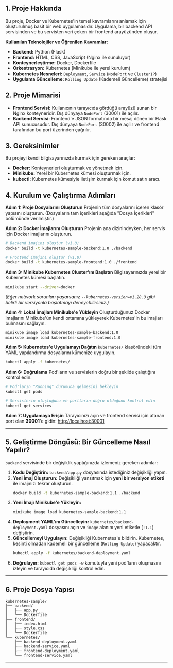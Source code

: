 ## 1\. Proje Hakkında

Bu proje, Docker ve Kubernetes'in temel kavramlarını anlamak için oluşturulmuş basit bir web uygulamasıdır. Uygulama, bir backend API servisinden ve bu servisten veri çeken bir frontend arayüzünden oluşur.

**Kullanılan Teknolojiler ve Öğrenilen Kavramlar:**

  * **Backend:** Python (Flask)
  * **Frontend:** HTML, CSS, JavaScript (Nginx ile sunuluyor)
  * **Konteynerleştirme:** Docker, Dockerfile
  * **Orkestrasyon:** Kubernetes (Minikube ile yerel kurulum)
  * **Kubernetes Nesneleri:** `Deployment`, `Service` (`NodePort` ve `ClusterIP`)
  * **Uygulama Güncelleme:** `Rolling Update` (Kademeli Güncelleme) stratejisi

## 2\. Proje Mimarisi

  * **Frontend Servisi:** Kullanıcının tarayıcıda gördüğü arayüzü sunan bir Nginx konteyneridir. Dış dünyaya `NodePort` (30001) ile açılır.
  * **Backend Servisi:** Frontend'e JSON formatında bir mesaj dönen bir Flask API sunucusudur. Dış dünyaya `NodePort` (30002) ile açılır ve frontend tarafından bu port üzerinden çağrılır.

## 3\. Gereksinimler

Bu projeyi kendi bilgisayarınızda kurmak için gereken araçlar:

  * **Docker:** Konteynerleri oluşturmak ve yönetmek için.
  * **Minikube:** Yerel bir Kubernetes kümesi oluşturmak için.
  * **kubectl:** Kubernetes kümesiyle iletişim kurmak için komut satırı aracı.

## 4\. Kurulum ve Çalıştırma Adımları

**Adım 1: Proje Dosyalarını Oluşturun**
Projenin tüm dosyalarını içeren klasör yapısını oluşturun. (Dosyaların tam içerikleri aşağıda "Dosya İçerikleri" bölümünde verilmiştir.)

**Adım 2: Docker İmajlarını Oluşturun**
Projenin ana dizinindeyken, her servis için Docker imajlarını oluşturun.

```bash
# Backend imajını oluştur (v1.0)
docker build -t kubernetes-sample-backend:1.0 ./backend

# Frontend imajını oluştur (v1.0)
docker build -t kubernetes-sample-frontend:1.0 ./frontend
```

**Adım 3: Minikube Kubernetes Cluster'ını Başlatın**
Bilgisayarınızda yerel bir Kubernetes kümesi başlatın.

```bash
minikube start --driver=docker
```

*(Eğer network sorunları yaşarsanız `--kubernetes-version=v1.28.3` gibi belirli bir versiyonla başlatmayı deneyebilirsiniz.)*

**Adım 4: Lokal İmajları Minikube'e Yükleyin**
Oluşturduğunuz Docker imajlarını Minikube'ün kendi ortamına yükleyerek Kubernetes'in bu imajları bulmasını sağlayın.

```bash
minikube image load kubernetes-sample-backend:1.0
minikube image load kubernetes-sample-frontend:1.0
```

**Adım 5: Kubernetes'e Uygulamayı Dağıtın**
`kubernetes/` klasöründeki tüm YAML yapılandırma dosyalarını kümenize uygulayın.

```bash
kubectl apply -f kubernetes/
```

**Adım 6: Doğrulama**
Pod'ların ve servislerin doğru bir şekilde çalıştığını kontrol edin.

```bash
# Pod'ların "Running" durumuna gelmesini bekleyin
kubectl get pods

# Servislerin oluştuğunu ve portların doğru olduğunu kontrol edin
kubectl get services
```

**Adım 7: Uygulamaya Erişin**
Tarayıcınızı açın ve frontend servisi için atanan port olan **30001**'e gidin:
[http://localhost:30001](https://www.google.com/search?q=http://localhost:30001)

-----

## 5\. Geliştirme Döngüsü: Bir Güncelleme Nasıl Yapılır?

`backend` servisinde bir değişiklik yaptığınızda izlemeniz gereken adımlar:

1.  **Kodu Değiştirin:** `backend/app.py` dosyasında istediğiniz değişikliği yapın.
2.  **Yeni İmaj Oluşturun:** Değişikliği yansıtmak için **yeni bir versiyon etiketi** ile imajınızı tekrar oluşturun.
    ```bash
    docker build -t kubernetes-sample-backend:1.1 ./backend
    ```
3.  **Yeni İmajı Minikube'e Yükleyin:**
    ```bash
    minikube image load kubernetes-sample-backend:1.1
    ```
4.  **Deployment YAML'ını Güncelleyin:** `kubernetes/backend-deployment.yaml` dosyasını açın ve `image` alanını yeni etiketle (`:1.1`) değiştirin.
5.  **Güncellemeyi Uygulayın:** Değişikliği Kubernetes'e bildirin. Kubernetes, kesinti olmadan kademeli bir güncelleme (`Rolling Update`) yapacaktır.
    ```bash
    kubectl apply -f kubernetes/backend-deployment.yaml
    ```
6.  **Doğrulayın:** `kubectl get pods -w` komutuyla yeni pod'ların oluşmasını izleyin ve tarayıcıda değişikliği kontrol edin.

-----

## 6\. Proje Dosya Yapısı

```
kubernetes-sample/
├── backend/
│   ├── app.py
│   └── Dockerfile
├── frontend/
│   ├── index.html
│   ├── style.css
│   └── Dockerfile
└── kubernetes/
    ├── backend-deployment.yaml
    ├── backend-service.yaml
    ├── frontend-deployment.yaml
    └── frontend-service.yaml
```

-----